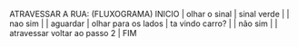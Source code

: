 ATRAVESSAR A RUA: (FLUXOGRAMA)
                INICIO
                   |
             olhar o sinal
                   |
             sinal verde 
              |       |
             nao     sim
              |       |
          aguardar    |
             olhar para os lados
                  |
             ta vindo carro?
              |      |
             não    sim
              |      |
        atravessar   voltar ao passo 2
                  |
                 FIM
             
